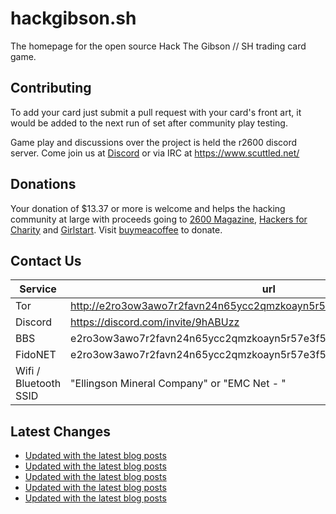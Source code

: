 # hackgibson.sh
The homepage for the open source Hack The Gibson // SH trading card game.


## Contributing

To add your card just submit a pull request with your card's front art, it would be added to the next run of set after community play testing.

Game play and discussions over the project is held the r2600 discord server. Come join us at [Discord](https://discord.com/invite/9hABUzz) or via IRC at https://www.scuttled.net/


## Donations

Your donation of $13.37 or more is welcome and helps the hacking community at large with proceeds going to [2600 Magazine](https://2600.com/), [Hackers for Charity](https://hackersforcharity.org) and [Girlstart](https://girlstart.org).  Visit [buymeacoffee](https://www.buymeacoffee.com/hackgibson.sh) to donate.


## Contact Us

Service | url
-|-
Tor | http://e2ro3ow3awo7r2favn24n65ycc2qmzkoayn5r57e3f56nvjwdcgg32ad.onion
Discord | https://discord.com/invite/9hABUzz
BBS | e2ro3ow3awo7r2favn24n65ycc2qmzkoayn5r57e3f56nvjwdcgg32ad.onion:23
FidoNET | e2ro3ow3awo7r2favn24n65ycc2qmzkoayn5r57e3f56nvjwdcgg32ad.onion:24554
Wifi / Bluetooth SSID | "Ellingson Mineral Company" or "EMC Net - <fidonet address>"

## Latest Changes
<!-- BLOG-POST-LIST:START -->
- [Updated with the latest blog posts](https://github.com/DFW2600/hackgibson.sh/commit/52c7661a97a00ee95f05868da922a0b5fbfbbc3b)
- [Updated with the latest blog posts](https://github.com/DFW2600/hackgibson.sh/commit/7bbca8f2c8cb66519736736b4e604e0ca45b713f)
- [Updated with the latest blog posts](https://github.com/DFW2600/hackgibson.sh/commit/3c294725b27fae7548d6db6e863806f8b1b610c6)
- [Updated with the latest blog posts](https://github.com/DFW2600/hackgibson.sh/commit/7bde5cbedb8557abd8c9b278381f9c8a44728a37)
- [Updated with the latest blog posts](https://github.com/DFW2600/hackgibson.sh/commit/6deea8f7b5468cc10452137f43b296657d407e00)
<!-- BLOG-POST-LIST:END -->
